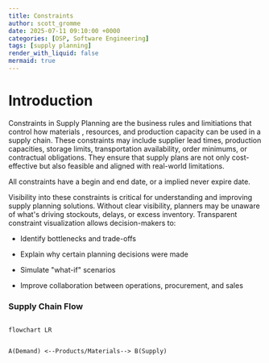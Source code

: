 ```yaml
---
title: Constraints
author: scott_gromme
date: 2025-07-11 09:10:00 +0000
categories: [OSP, Software Engineering]
tags: [supply planning]
render_with_liquid: false
mermaid: true
---
```

# Introduction

Constraints in Supply Planning are the business rules and limitiations that control how materials , resources, and production capacity can be used in a supply chain.
These constraints may include supplier lead times, production capacities, storage limits, transportation availability, order minimums, or contractual obligations. They ensure that supply plans are not only cost-effective but also feasible and aligned with real-world limitations.

All constraints have a begin and end date, or a implied never expire date.

Visibility into these constraints is critical for understanding and improving supply planning solutions. Without clear visibility, planners may be unaware of what's driving stockouts, delays, or excess inventory. Transparent constraint visualization allows decision-makers to:

* Identify bottlenecks and trade-offs

* Explain why certain planning decisions were made

* Simulate "what-if" scenarios

* Improve collaboration between operations, procurement, and sales


###        Supply Chain Flow

```mermaid

flowchart LR
  

A(Demand) <--Products/Materials--> B(Supply)

```
